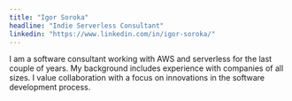 ```yaml
---
title: "Igor Soroka"
headline: "Indie Serverless Consultant"
linkedin: "https://www.linkedin.com/in/igor-soroka/"
---
```


I am a software consultant working with AWS and serverless for the last couple of years. My background includes experience with companies of all sizes. I value collaboration with a focus on innovations in the software development process.
